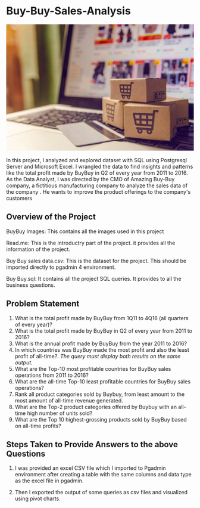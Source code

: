 # Buy-Buy-Sales-Analysis

![](E-commerce-article.jpg)

In this project, I analyzed and explored dataset with SQL using Postgresql Server and Microsoft Excel. I wrangled the data to find insights and patterns like the total profit made by BuyBuy in Q2 of every year from 2011 to 2016. As the Data Analyst, I was directed by the CMO of Amazing Buy-Buy company, a fictitious manufacturing company to analyze the sales data of the company . He wants to improve the product offerings to the company's customers

## Overview of the Project

BuyBuy Images: This contains all the images used in this project

Read.me: This is the introductry part of the project. it provides all the information of the project.

Buy Buy sales data.csv: This is the dataset for the project. This should be imported directly to pgadmin 4 environment.

Buy Buy.sql: It contains all the project SQL queries. It provides to all the business questions.

## Problem Statement

1. What is the total profit made by BuyBuy from 1Q11 to 4Q16 (all quarters of every year)?
2. What is the total profit made by BuyBuy in Q2 of every year from 2011 to 2016?
3. What is the annual profit made by BuyBuy from the year 2011 to 2016?
4. In which countries was BuyBuy made the most profit and also the least profit of all-time?. _The query must display both results on the same output._
5. What are the Top-10 most profitable countries for BuyBuy sales operations from 2011 to 2016?
6. What are the all-time Top-10 least profitable countries for BuyBuy sales operations?
7. Rank all product categories sold by Buybuy, from least amount to the most amount of all-time revenue generated.
8. What are the Top-2 product categories offered by Buybuy with an all-time high number of units sold?
9. What are the Top 10 highest-grossing products sold by BuyBuy based on all-time profits?

## Steps Taken to Provide Answers to the above Questions 

1. I was provided an excel CSV file which I imported to Pgadmin environment after creating a table with the same columns and data type as the excel file in pgadmin.

2. Then I exported the output of some queries as csv files and visualized using pivot charts.


